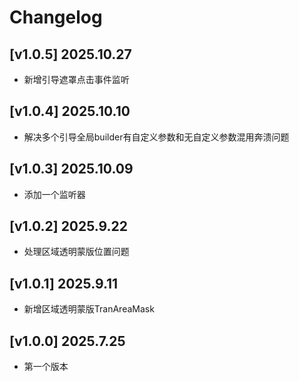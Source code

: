 # Changelog

## [v1.0.5] 2025.10.27

- 新增引导遮罩点击事件监听

## [v1.0.4] 2025.10.10

- 解决多个引导全局builder有自定义参数和无自定义参数混用奔溃问题

## [v1.0.3] 2025.10.09

- 添加一个监听器

## [v1.0.2] 2025.9.22

- 处理区域透明蒙版位置问题

## [v1.0.1] 2025.9.11

- 新增区域透明蒙版TranAreaMask

## [v1.0.0] 2025.7.25

- 第一个版本